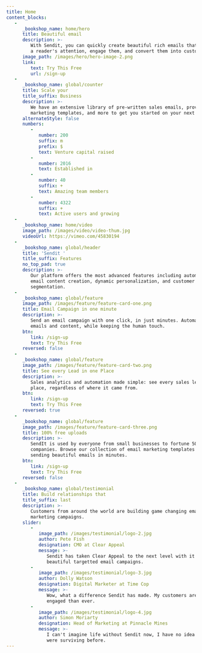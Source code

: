 ```yaml
---
title: Home
content_blocks:
   -
      _bookshop_name: home/hero
      title: Beautiful email
      description: >-
         With Sendit, you can quickly create beautiful rich emails that capture
         a reader's attention, engage them, and convert them into customers.
      image_path: /images/hero/hero-image-2.png
      link:
         text: Try This Free
         url: /sign-up
   -
      _bookshop_name: global/counter
      title: Scale your
      title_suffix: Business
      description: >-
         We have an extensive library of pre-written sales emails, proven
         marketing templates, and more to get you started on your next project.
      alternateStyle: false
      numbers:
         -
            number: 200
            suffix: m
            prefix: $
            text: Venture capital raised
         -
            number: 2016
            text: Established in
         -
            number: 40
            suffix: +
            text: Amazing team members
         -
            number: 4322
            suffix: +
            text: Active users and growing
   -
      _bookshop_name: home/video
      image_path: /images/video/video-thum.jpg
      videoUrl: https://vimeo.com/45830194
   -
      _bookshop_name: global/header
      title: 'Sendit '
      title_suffix: Features
      no_top_pad: true
      description: >-
         Our platform offers the most advanced features including automated
         email content creation, dynamic personalization, and customer
         segmentation.
   -
      _bookshop_name: global/feature
      image_path: /images/feature/feature-card-one.png
      title: Email Campaign in one minute
      description: >-
         Send an email campaign with one click, in just minutes. Automate your
         emails and content, while keeping the human touch.
      btn:
         link: /sign-up
         text: Try This Free
      reversed: false
   -
      _bookshop_name: global/feature
      image_path: /images/feature/feature-card-two.png
      title: See every Lead in one Place
      description: >-
         Sales analytics and automation made simple: see every sales lead in one
         place, regardless of where it came from.
      btn:
         link: /sign-up
         text: Try This Free
      reversed: true
   -
      _bookshop_name: global/feature
      image_path: /images/feature/feature-card-three.png
      title: 100% free uploads
      description: >-
         SendIt is used by everyone from small businesses to fortune 500
         companies. Browse our collection of email marketing templates and start
         sending beautiful emails in minutes.
      btn:
         link: /sign-up
         text: Try This Free
      reversed: false
   -
      _bookshop_name: global/testimonial
      title: Build relationships that
      title_suffix: last
      description: >-
         Customers from around the world are building game changing email
         marketing campaigns.
      slider:
         -
            image_path: /images/testimonial/logo-2.jpg
            author: Pete Fish
            designation: CMO at Clear Appeal
            message: >-
               Sendit has taken Clear Appeal to the next level with it's
               beautiful targetted email campaigns.
         -
            image_path: /images/testimonial/logo-3.jpg
            author: Dolly Watson
            designation: Digital Marketer at Time Cop
            message: >-
               Wow, what a difference Sendit has made. My customers are more
               engaged than ever.
         -
            image_path: /images/testimonial/logo-4.jpg
            author: Simon Moriarty
            designation: Head of Marketing at Pinnacle Mines
            message: >-
               I can't imagine life without Sendit now, I have no idea how we
               were surviving before.
---
```

